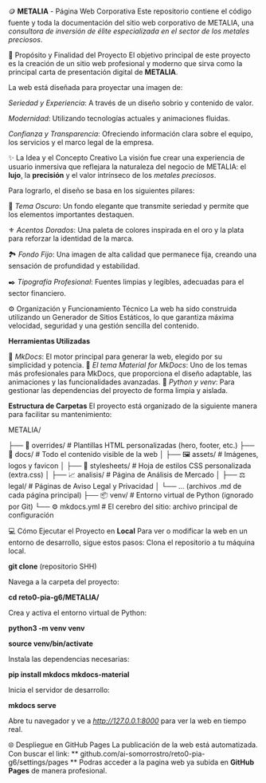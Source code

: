 🪙 **METALIA** - Página Web Corporativa
Este repositorio contiene el código fuente y toda la documentación del sitio web corporativo de METALIA, una *consultora de inversión de élite especializada en el sector de los metales preciosos*.

🎯 Propósito y Finalidad del Proyecto
El objetivo principal de este proyecto es la creación de un sitio web profesional y moderno que sirva como la principal carta de presentación digital de **METALIA**. 

La web está diseñada para proyectar una imagen de:

*Seriedad y Experiencia*: A través de un diseño sobrio y contenido de valor.

*Modernidad*: Utilizando tecnologías actuales y animaciones fluidas.

*Confianza y Transparencia*: Ofreciendo información clara sobre el equipo, los servicios y el marco legal de la empresa.

✨ La Idea y el Concepto Creativo
La visión fue crear una experiencia de usuario inmersiva que reflejara la naturaleza del negocio de METALIA: el **lujo**, la **precisión** y el valor intrínseco de los *metales preciosos*.

Para lograrlo, el diseño se basa en los siguientes pilares:

🌃 *Tema Oscuro*: Un fondo elegante que transmite seriedad y permite que los elementos importantes destaquen.

⚜️ *Acentos Dorados*: Una paleta de colores inspirada en el oro y la plata para reforzar la identidad de la marca.

🏞️ *Fondo Fijo*: Una imagen de alta calidad que permanece fija, creando una sensación de profundidad y estabilidad.

✒️ *Tipografía Profesional*: Fuentes limpias y legibles, adecuadas para el sector financiero.

⚙️ Organización y Funcionamiento Técnico
La web ha sido construida utilizando un Generador de Sitios Estáticos, lo que garantiza máxima velocidad, seguridad y una gestión sencilla del contenido.

**Herramientas Utilizadas**

🚀 *MkDocs*: El motor principal para generar la web, elegido por su simplicidad y potencia.
🎨 *El tema Material for MkDocs*: Uno de los temas más profesionales para MkDocs, que proporciona el diseño adaptable, las animaciones y las funcionalidades avanzadas.
🐍 *Python y venv*: Para gestionar las dependencias del proyecto de forma limpia y aislada.

**Estructura de Carpetas**
El proyecto está organizado de la siguiente manera para facilitar su mantenimiento:

METALIA/

├── 📂 overrides/       # Plantillas HTML personalizadas (hero, footer, etc.)
├── 📂 docs/            # Todo el contenido visible de la web
│   ├── 🖼️ assets/      # Imágenes, logos y favicon
│   ├── 🎨 stylesheets/ # Hoja de estilos CSS personalizada (extra.css)
│   ├── 📈 analisis/    # Página de Análisis de Mercado
│   ├── ⚖️ legal/       # Páginas de Aviso Legal y Privacidad
│   └── ... (archivos .md de cada página principal)
├── 📦 venv/            # Entorno virtual de Python (ignorado por Git)
└── ⚙️ mkdocs.yml       # El cerebro del sitio: archivo principal de configuración


💻 Cómo Ejecutar el Proyecto en **Local**
Para ver o modificar la web en un entorno de desarrollo, sigue estos pasos:
Clona el repositorio a tu máquina local.

**git clone** (repositorio SHH)

Navega a la carpeta del proyecto:

**cd reto0-pia-g6/METALIA/**

Crea y activa el entorno virtual de Python:

**python3 -m venv venv**

**source venv/bin/activate**

Instala las dependencias necesarias:

**pip install mkdocs mkdocs-material**

Inicia el servidor de desarrollo:

**mkdocs serve**

Abre tu navegador y ve a *http://127.0.0.1:8000* para ver la web en tiempo real.

🌐 Despliegue en GitHub Pages
La publicación de la web está automatizada. Con buscar el link:  ** github.com/ai-somorrostro/reto0-pia-g6/settings/pages ** Podras acceder a la pagina web ya subida en **GitHub Pages** de manera profesional.